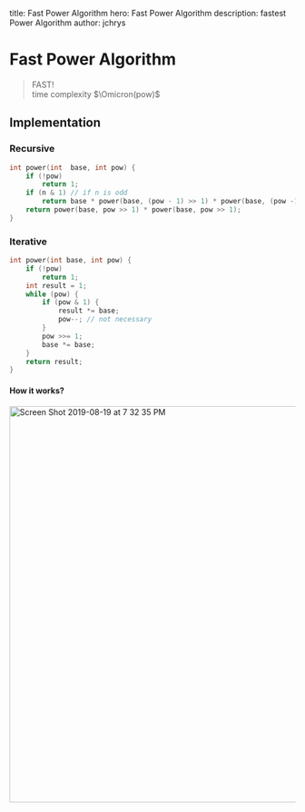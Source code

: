 title: Fast Power Algorithm
hero: Fast Power Algorithm
description: fastest Power Algorithm
author: jchrys

# Fast Power Algorithm
> FAST!   
> time complexity $\Omicron(pow)$





## Implementation

### Recursive
```cpp
int power(int  base, int pow) {
    if (!pow) 
        return 1;
    if (n & 1) // if n is odd
        return base * power(base, (pow - 1) >> 1) * power(base, (pow -1) >> 1);
    return power(base, pow >> 1) * power(base, pow >> 1);
}
```

### Iterative
```cpp
int power(int base, int pow) {
    if (!pow) 
        return 1;
    int result = 1;
    while (pow) {
        if (pow & 1) {
            result *= base;
            pow--; // not necessary
        }
        pow >>= 1;
        base *= base;
    }
    return result;
}
```
#### How it works?
<img width="698" alt="Screen Shot 2019-08-19 at 7 32 35 PM" src="https://user-images.githubusercontent.com/45776091/63258969-34f8c380-c2b8-11e9-9cfd-ca68248e2be4.png">
